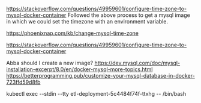 https://stackoverflow.com/questions/49959601/configure-time-zone-to-mysql-docker-container
Followed the above process to get a mysql image in which 
we could set the timezone with an environment variable.


https://phoenixnap.com/kb/change-mysql-time-zone

https://stackoverflow.com/questions/49959601/configure-time-zone-to-mysql-docker-container

Abba should I create a new image?
https://dev.mysql.com/doc/mysql-installation-excerpt/8.0/en/docker-mysql-more-topics.html
https://betterprogramming.pub/customize-your-mysql-database-in-docker-723ffd59d8fb

kubectl exec --stdin --tty etl-deployment-5c4484f74f-ttxhg -- /bin/bash
